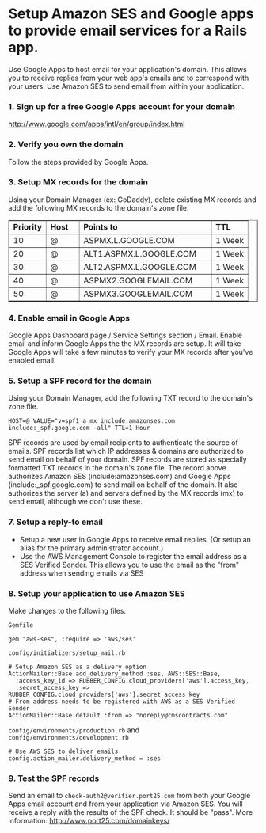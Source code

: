 # Setup Amazon SES and Google apps to provide email services for a Rails app.
Use Google Apps to host email for your application's domain. This allows you to receive
replies from your web app's emails and to correspond with your users. Use Amazon SES to send
email from within your application.

### 1. Sign up for a free Google Apps account for your domain
<http://www.google.com/apps/intl/en/group/index.html><br>

### 2. Verify you own the domain
Follow the steps provided by Google Apps.

### 3. Setup MX records for the domain
Using your Domain Manager (ex: GoDaddy), delete existing MX records and add the following MX
records to the domain's zone file.

<table border=1 cellspacing=0 cellpadding=3>
  <tr>
    <td width=50><b>Priority</b></td>
    <td width=50><b>Host</b></td>
    <td width=250><b>Points to</b></td>
    <td><b>TTL</b></td>
  </tr>
  <tr>
    <td>10</td>
    <td>@</td>
    <td>ASPMX.L.GOOGLE.COM</td>
    <td>1 Week</td>
  </tr>
  <tr>
    <td>20</td>
    <td>@</td>
    <td>ALT1.ASPMX.L.GOOGLE.COM</td>
    <td>1 Week</td>
  </tr>
  <tr>
    <td>30</td>
    <td>@</td>
    <td>ALT2.ASPMX.L.GOOGLE.COM</td>
    <td>1 Week</td>
  </tr>
  <tr>
    <td>40</td>
    <td>@</td>
    <td>ASPMX2.GOOGLEMAIL.COM</td>
    <td>1 Week</td>
  </tr>
  <tr>
    <td>50</td>
    <td>@</td>
    <td>ASPMX3.GOOGLEMAIL.COM</td>
    <td>1 Week</td>
  </tr>
</table>

### 4. Enable email in Google Apps
Google Apps Dashboard page / Service Settings section / Email. Enable email and inform Google
Apps the the MX records are setup. It will take Google Apps will take a few
minutes to verify your MX records after you've enabled email.

### 5. Setup a SPF record for the domain
Using your Domain Manager, add the following TXT record to the domain's zone file.

    HOST=@ VALUE="v=spf1 a mx include:amazonses.com include:_spf.google.com -all" TTL=1 Hour

SPF records are used by email recipients to authenticate the source of emails. SPF records
list which IP addresses & domains are authorized to send email on behalf of your domain.
SPF records are stored as specially formatted TXT records in the domain's zone file.
The record above authorizes Amazon SES (include:amazonses.com) and Google Apps
(include:_spf.google.com) to send mail on behalf of the domain. It also authorizes the
server (a) and servers defined by the MX records (mx) to send email, although we don't
use these.

### 7. Setup a reply-to email
* Setup a new user in Google Apps to receive email replies. (Or setup an alias
for the primary administrator account.)
* Use the AWS Management Console to register the email address as a SES Verified Sender.
This allows you to use the email as the "from" address when sending emails via SES

### 8. Setup your application to use Amazon SES
Make changes to the following files.

`Gemfile`

    gem "aws-ses", :require => 'aws/ses'

`config/initializers/setup_mail.rb`

    # Setup Amazon SES as a delivery option
    ActionMailer::Base.add_delivery_method :ses, AWS::SES::Base,
      :access_key_id => RUBBER_CONFIG.cloud_providers['aws'].access_key,
      :secret_access_key => RUBBER_CONFIG.cloud_providers['aws'].secret_access_key
    # From address needs to be registered with AWS as a SES Verified Sender
    ActionMailer::Base.default :from => "noreply@cmscontracts.com"

`config/environments/production.rb` and `config/environments/development.rb`

    # Use AWS SES to deliver emails
    config.action_mailer.delivery_method = :ses

### 9. Test the SPF records
Send an email to `check-auth2@verifier.port25.com` from both your Google Apps email
account and from your application via Amazon SES. You will receive a reply with the results of
the SPF check. It should be "pass". More information: <http://www.port25.com/domainkeys/>
